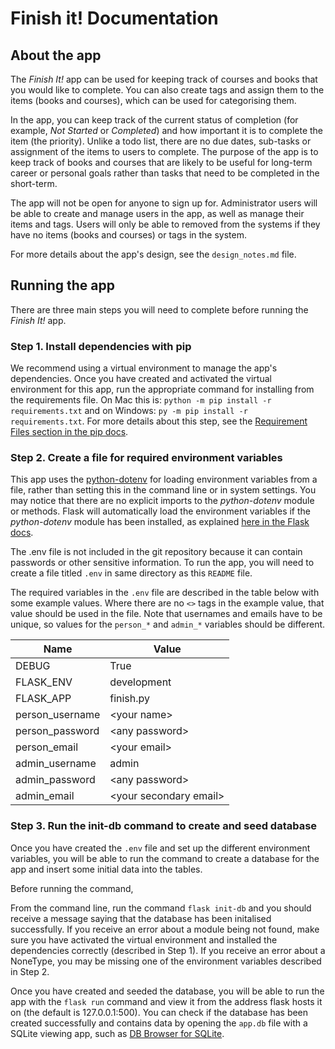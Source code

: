 # Finish it! Documentation

## About the app

The *Finish It!* app can be used for keeping track of courses and books that you would like to complete.
You can also create tags and assign them to the items (books and courses), which can be used for categorising them.

In the app, you can keep track of the current status of completion (for example, *Not Started* or *Completed*) and how important it is to complete the item (the priority).
Unlike a todo list, there are no due dates, sub-tasks or assignment of the items to users to complete.
The purpose of the app is to keep track of books and courses that are likely to be useful for long-term career or personal goals rather than tasks that need to be completed in the short-term.

The app will not be open for anyone to sign up for.
Administrator users will be able to create and manage users in the app, as well as manage their items and tags.
Users will only be able to removed from the systems if they have no items (books and courses) or tags in the system.

For more details about the app's design, see the `design_notes.md` file.

## Running the app

There are three main steps you will need to complete before running the *Finish It!* app.

### Step 1. Install dependencies with pip

We recommend using a virtual environment to manage the app's dependencies.
Once you have created and activated the virtual environment for this app, run the appropriate command for installing from the requirements file.
On Mac this is: `python -m pip install -r requirements.txt` and on Windows: `py -m pip install -r requirements.txt`.
For more details about this step, see the [Requirement Files section in the pip docs](https://pip.pypa.io/en/stable/user_guide/#requirements-files).

### Step 2. Create a file for required environment variables

This app uses the [python-dotenv](https://pypi.org/project/python-dotenv/) for loading environment variables from a file, rather than setting this in the command line or in system settings.
You may notice that there are no explicit imports to the *python-dotenv* module or methods. Flask will automatically load the environment variables if the *python-dotenv* module has been installed, as explained [here in the Flask docs](https://flask.palletsprojects.com/en/2.0.x/cli/#environment-variables-from-dotenv).

The .env file is not included in the git repository because it can contain passwords or other sensitive information.
To run the app, you will need to create a file titled `.env` in same directory as this `README` file.

The required variables in the `.env` file are described in the table below with some example values.
Where there are no `<>` tags in the example value, that value should be used in the file.
Note that usernames and emails have to be unique, so values for the `person_*` and `admin_*` variables should be different.

| Name            | Value                    |
|-----------------|--------------------------|
| DEBUG           | True                     |
| FLASK_ENV       | development              |
| FLASK_APP       | finish.py                |
| person_username | \<your name\>            |
| person_password | \<any password\>         |
| person_email    | \<your email\>           |
| admin_username  | admin                    |
| admin_password  | \<any password\>         |
| admin_email     | \<your secondary email\> |

### Step 3. Run the init-db command to create and seed database

Once you have created the `.env` file and set up the different environment variables, you will be able to run the command to create a database for the app and insert some initial data into the tables.

Before running the command,

From the command line, run the command `flask init-db` and you should receive a message saying that the database has been initalised successfully.
If you receive an error about a module being not found, make sure you have activated the virtual environment and installed the dependencies correctly (described in Step 1).
If you receive an error about a NoneType, you may be missing one of the environment variables described in Step 2.

Once you have created and seeded the database, you will be able to run the app with the `flask run` command and view it from the address flask hosts it on (the default is 127.0.0.1:500).
You can check if the database has been created successfully and contains data by opening the `app.db` file with a SQLite viewing app, such as [DB Browser for SQLite](https://sqlitebrowser.org/).